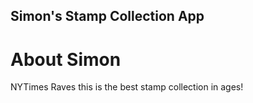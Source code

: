 Simon's Stamp Collection App
--------

# About Simon

NYTimes Raves this is the best stamp collection in ages!

